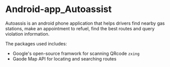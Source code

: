 # Android-app_Autoassist

Autoassis is an android phone application that helps drivers find nearby gas stations, make an appointment to refuel, find the best routes and query violation information.

The packages used includes:

* Google's open-source framwork for scanning QRcode `zxing`
* Gaode Map API for locating and searching routes